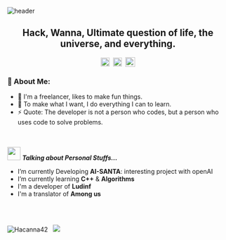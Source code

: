 ![header](https://capsule-render.vercel.app/api?type=cylinder&color=timeGradient&height=150&section=header&text=Hacanna42&fontSize=90)
<!--
==================== Header session ========================
-->
<div align="center">
<h2>Hack, Wanna, Ultimate question of life, the universe, and everything.</h2>


<!--
![C](https://img.shields.io/badge/c-%2300599C.svg?style=plastic&logo=c&logoColor=white) ![Java](https://img.shields.io/badge/java-%23ED8B00.svg?style=plastic&logo=java&logoColor=white) ![JavaScript](https://img.shields.io/badge/javascript-%23323330.svg?style=plastic&logo=javascript&logoColor=%23F7DF1E) ![Python](https://img.shields.io/badge/python-3670A0?style=plastic&logo=python&logoColor=ffdd54) ![HTML5](https://img.shields.io/badge/html5-%23E34F26.svg?style=plastic&logo=html5&logoColor=white) ![CSS3](https://img.shields.io/badge/css3-%231572B6.svg?style=plastic&logo=css3&logoColor=white) ![AWS](https://img.shields.io/badge/AWS-%23FF9900.svg?style=plastic&logo=amazon-aws&logoColor=white) ![Google Cloud](https://img.shields.io/badge/Google%20Cloud-%234285F4.svg?style=plastic&logo=google-cloud&logoColor=white) ![Heroku](https://img.shields.io/badge/heroku-%23430098.svg?style=plastic&logo=heroku&logoColor=white) ![Oracle](https://img.shields.io/badge/Oracle-F80000?style=plastic&logo=oracle&logoColor=white) ![.Net](https://img.shields.io/badge/.NET-5C2D91?style=plastic&logo=.net&logoColor=white) ![Django](https://img.shields.io/badge/django-%23092E20.svg?style=plastic&logo=django&logoColor=white) ![Flutter](https://img.shields.io/badge/Flutter-%2302569B.svg?style=plastic&logo=Flutter&logoColor=white) ![NPM](https://img.shields.io/badge/NPM-%23000000.svg?style=plastic&logo=npm&logoColor=white) ![UNITY](https://img.shields.io/badge/Unity-%2320232a.svg?style=plastic&logo=unity&logoColor=white) ![IOS](https://img.shields.io/badge/IOS-%2320232a.svg?style=plastic&logo=apple&logoColor=white) ![ANDROID](https://img.shields.io/badge/android-%2320232a.svg?style=plastic&logo=android&logoColor=%a4c639) ![React](https://img.shields.io/badge/react-%2320232a.svg?style=plastic&logo=react&logoColor=%2361DAFB) ![React Native](https://img.shields.io/badge/react_native-%2320232a.svg?style=plastic&logo=react&logoColor=%2361DAFB) ![Spring](https://img.shields.io/badge/spring-%236DB33F.svg?style=plastic&logo=spring&logoColor=white) ![Apache](https://img.shields.io/badge/apache-%23D42029.svg?style=plastic&logo=apache&logoColor=white) ![MySQL](https://img.shields.io/badge/mysql-%2300f.svg?style=plastic&logo=mysql&logoColor=white) ![Adobe After Effects](https://img.shields.io/badge/Adobe%20After%20Effects-9999FF.svg?style=plastic&logo=Adobe%20After%20Effects&logoColor=white) ![Adobe Photoshop](https://img.shields.io/badge/adobephotoshop-%2331A8FF.svg?style=plastic&logo=adobephotoshop&logoColor=white) ![Adobe Premiere Pro](https://img.shields.io/badge/Adobe%20Premiere%20Pro-9999FF.svg?style=plastic&logo=Adobe%20Premiere%20Pro&logoColor=white) ![Adobe XD](https://img.shields.io/badge/Adobe%20XD-470137?style=plastic&logo=Adobe%20XD&logoColor=#FF61F6)
-->
  </div>

<!--
==================== Body session ========================
-->

<p align="center">
<a href="https://www.youtube.com/@hista" target="blank"><img align="center" src="https://cdn.jsdelivr.net/npm/simple-icons@3.0.1/icons/youtube.svg" alt="apoorvtyagi" height="20" width="20" /></a>&nbsp;
<a href="https://github.com/hacanna42" target="blank"><img align="center" src="https://cdn.jsdelivr.net/npm/simple-icons@3.0.1/icons/github.svg" alt="apoorvtyagi" height="20" width="20" /></a>&nbsp;
<a href="https://instagram.com/24annac"><img align="center" alt="Instagram" width="22px" src="https://cdn.jsdelivr.net/npm/simple-icons@3.0.1/icons/instagram.svg" /></a>
</p>

### 🤵 About Me:
- 🏦 I'm a freelancer, likes to make fun things.
- 🌱 To make what I want, I do everything I can to learn.
- ⚡ Quote: The developer is not a person who codes, but a person who uses code to solve problems.


<br><br>
<img src="https://media.giphy.com/media/ObNTw8Uzwy6KQ/giphy.gif" width="30px">&nbsp;***Talking about Personal Stuffs...***<br>
- I’m currently Developing **AI-SANTA**: interesting project with openAI<br>
- I’m currently learning **C++** & **Algorithms**<br>
- I'm a developer of **Ludinf**<br>
- I'm a translator of **Among us**<br><br><br>
<div align="center" style="display: flex; justify-content: between;">
  
![Hacanna42](https://solvedac-cards-starcea.paring.moe/profile/hacanna42?size=200) &nbsp; ![](https://github-readme-streak-stats.herokuapp.com/?user=Hacanna42&theme=buefy&hide_border=false)
</div>


